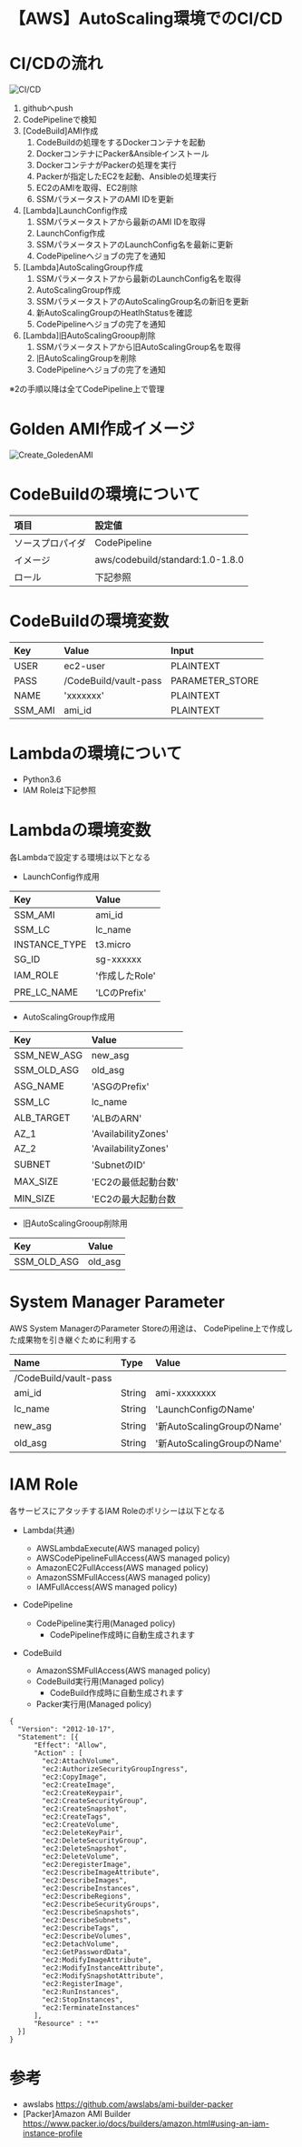 【AWS】AutoScaling環境でのCI/CD
==============================

# CI/CDの流れ

![CI/CD](https://github.com/Kohei040/aws_code_series_validation/raw/test/image/CICD_Flow.PNG)

1. githubへpush
1. CodePipelineで検知
1. [CodeBuild]AMI作成
    1. CodeBuildの処理をするDockerコンテナを起動
    1. DockerコンテナにPacker&Ansibleインストール
    1. DockerコンテナがPackerの処理を実行
    1. Packerが指定したEC2を起動、Ansibleの処理実行
    1. EC2のAMIを取得、EC2削除
    1. SSMパラメータストアのAMI IDを更新
1. [Lambda]LaunchConfig作成
    1. SSMパラメータストアから最新のAMI IDを取得
    1. LaunchConfig作成
    1. SSMパラメータストアのLaunchConfig名を最新に更新
    1. CodePipelineへジョブの完了を通知
1. [Lambda]AutoScalingGroup作成
    1. SSMパラメータストアから最新のLaunchConfig名を取得
    1. AutoScalingGroup作成
    1. SSMパラメータストアのAutoScalingGroup名の新旧を更新
    1. 新AutoScalingGroupのHeatlhStatusを確認
    1. CodePipelineへジョブの完了を通知
1. [Lambda]旧AutoScalingGrooup削除
    1. SSMパラメータストアから旧AutoScalingGroup名を取得
    1. 旧AutoScalingGroupを削除
    1. CodePipelineへジョブの完了を通知

※2の手順以降は全てCodePipeline上で管理

# Golden AMI作成イメージ

![Create_GoledenAMI](https://github.com/Kohei040/aws_code_series_validation/raw/test/image/Create_Golden_AMI.PNG)

# CodeBuildの環境について

|項目|設定値|
|:--|:--|
|ソースプロパイダ|CodePipeline|
|イメージ|aws/codebuild/standard:1.0-1.8.0|
|ロール|下記参照|

# CodeBuildの環境変数

|Key|Value|Input|
|:--|:--|:--|
|USER|ec2-user|PLAINTEXT|
|PASS|/CodeBuild/vault-pass|PARAMETER_STORE|
|NAME|'xxxxxxx'|PLAINTEXT|
|SSM_AMI|ami_id|PLAINTEXT|

# Lambdaの環境について
- Python3.6
- IAM Roleは下記参照

# Lambdaの環境変数
各Lambdaで設定する環境は以下となる

- LaunchConfig作成用

|Key|Value|
|:--|:--|
|SSM_AMI|ami_id|
|SSM_LC|lc_name|
|INSTANCE_TYPE|t3.micro|
|SG_ID|sg-xxxxxx|
|IAM_ROLE|'作成したRole'|
|PRE_LC_NAME|'LCのPrefix'|

- AutoScalingGroup作成用

|Key|Value|
|:--|:--|
|SSM_NEW_ASG|new_asg|
|SSM_OLD_ASG|old_asg|
|ASG_NAME|'ASGのPrefix'|
|SSM_LC|lc_name|
|ALB_TARGET|'ALBのARN'|
|AZ_1|'AvailabilityZones'|
|AZ_2|'AvailabilityZones'|
|SUBNET|'SubnetのID'|
|MAX_SIZE|'EC2の最低起動台数'|
|MIN_SIZE|'EC2の最大起動台数|

- 旧AutoScalingGrooup削除用

|Key|Value|
|:--|:--|
|SSM_OLD_ASG|old_asg|

# System Manager Parameter
AWS System ManagerのParameter Storeの用途は、
CodePipeline上で作成した成果物を引き継ぐために利用する

|Name|Type|Value|
|:--|:--|:--|
|/CodeBuild/vault-pass|<SecureString>|
|ami_id|String|ami-xxxxxxxx|
|lc_name|String|'LaunchConfigのName'|
|new_asg|String|'新AutoScalingGroupのName'|
|old_asg|String|'新AutoScalingGroupのName'|

# IAM Role
各サービスにアタッチするIAM Roleのポリシーは以下となる

- Lambda(共通)
  - AWSLambdaExecute(AWS managed policy)
  - AWSCodePipelineFullAccess(AWS managed policy)
  - AmazonEC2FullAccess(AWS managed policy)
  - AmazonSSMFullAccess(AWS managed policy)
  - IAMFullAccess(AWS managed policy)

- CodePipeline
  - CodePipeline実行用(Managed policy)
    - CodePipeline作成時に自動生成されます

- CodeBuild
  - AmazonSSMFullAccess(AWS managed policy)
  - CodeBuild実行用(Managed policy)
    - CodeBuild作成時に自動生成されます
  - Packer実行用(Managed policy)
```
{
  "Version": "2012-10-17",
  "Statement": [{
      "Effect": "Allow",
      "Action" : [
        "ec2:AttachVolume",
        "ec2:AuthorizeSecurityGroupIngress",
        "ec2:CopyImage",
        "ec2:CreateImage",
        "ec2:CreateKeypair",
        "ec2:CreateSecurityGroup",
        "ec2:CreateSnapshot",
        "ec2:CreateTags",
        "ec2:CreateVolume",
        "ec2:DeleteKeyPair",
        "ec2:DeleteSecurityGroup",
        "ec2:DeleteSnapshot",
        "ec2:DeleteVolume",
        "ec2:DeregisterImage",
        "ec2:DescribeImageAttribute",
        "ec2:DescribeImages",
        "ec2:DescribeInstances",
        "ec2:DescribeRegions",
        "ec2:DescribeSecurityGroups",
        "ec2:DescribeSnapshots",
        "ec2:DescribeSubnets",
        "ec2:DescribeTags",
        "ec2:DescribeVolumes",
        "ec2:DetachVolume",
        "ec2:GetPasswordData",
        "ec2:ModifyImageAttribute",
        "ec2:ModifyInstanceAttribute",
        "ec2:ModifySnapshotAttribute",
        "ec2:RegisterImage",
        "ec2:RunInstances",
        "ec2:StopInstances",
        "ec2:TerminateInstances"
      ],
      "Resource" : "*"
  }]
}
```

# 参考
- awslabs
https://github.com/awslabs/ami-builder-packer
- [Packer]Amazon AMI Builder
https://www.packer.io/docs/builders/amazon.html#using-an-iam-instance-profile


